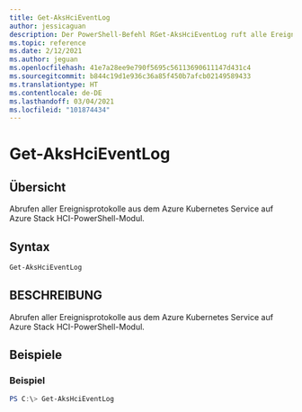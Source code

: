 ```yaml
---
title: Get-AksHciEventLog
author: jessicaguan
description: Der PowerShell-Befehl RGet-AksHciEventLog ruft alle Ereignisprotokolle aus dem AKS auf Azure Stack HCI-PowerShell-Modul ab.
ms.topic: reference
ms.date: 2/12/2021
ms.author: jeguan
ms.openlocfilehash: 41e7a28ee9e790f5695c56113690611147d431c4
ms.sourcegitcommit: b844c19d1e936c36a85f450b7afcb02149589433
ms.translationtype: HT
ms.contentlocale: de-DE
ms.lasthandoff: 03/04/2021
ms.locfileid: "101874434"
---
```

# <a name="get-akshcieventlog"></a>Get-AksHciEventLog

## <a name="synopsis"></a>Übersicht
Abrufen aller Ereignisprotokolle aus dem Azure Kubernetes Service auf Azure Stack HCI-PowerShell-Modul.

## <a name="syntax"></a>Syntax

```powershell
Get-AksHciEventLog
```

## <a name="description"></a>BESCHREIBUNG
Abrufen aller Ereignisprotokolle aus dem Azure Kubernetes Service auf Azure Stack HCI-PowerShell-Modul.

## <a name="examples"></a>Beispiele

### <a name="example"></a>Beispiel
```powershell
PS C:\> Get-AksHciEventLog
```
